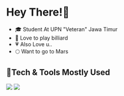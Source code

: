 # Hey There!👋

- 🎓 Student At UPN "Veteran" Jawa Timur
- 🎱 Love to play billiard
- 💗 Also Love u..
- 🌕 Want to go to Mars

## 🔧Tech & Tools Mostly Used
<div>
    <img src="https://skillicons.dev/icons?i=javascript,nodejs,react,nextjs,typescript,tailwind,prisma,planetscale" />
    <img src="https://skillicons.dev/icons?i=vscode,git,bash,devto,github" /><br>
    
</div>
